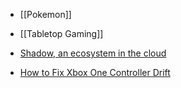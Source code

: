 - [[Pokemon]]
- [[Tabletop Gaming]]

- [Shadow, an ecosystem in the cloud](https://shadow.tech/en-GB)
- [How to Fix Xbox One Controller Drift](https://www.makeuseof.com/how-to-fix-xbox-one-controller-drift/)